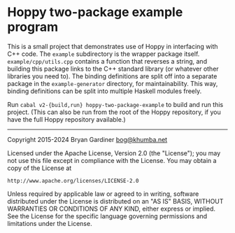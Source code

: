 # Hoppy two-package example program

This is a small project that demonstrates use of Hoppy in interfacing with C++
code.  The `example` subdirectory is the wrapper package itself.
`example/cpp/utils.cpp` contains a function that reverses a string, and building
this package links to the C++ standard library (or whatever other libraries you
need to).  The binding definitions are split off into a separate package in the
`example-generator` directory, for maintainability.  This way, binding
definitions can be split into multiple Haskell modules freely.

Run `cabal v2-{build,run} hoppy-two-package-example` to build and run this
project.  (This can also be run from the root of the Hoppy repository, if you
have the full Hoppy repository available.)

----

Copyright 2015-2024 Bryan Gardiner <bog@khumba.net>

Licensed under the Apache License, Version 2.0 (the "License");
you may not use this file except in compliance with the License.
You may obtain a copy of the License at

    http://www.apache.org/licenses/LICENSE-2.0

Unless required by applicable law or agreed to in writing, software
distributed under the License is distributed on an "AS IS" BASIS,
WITHOUT WARRANTIES OR CONDITIONS OF ANY KIND, either express or implied.
See the License for the specific language governing permissions and
limitations under the License.
